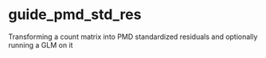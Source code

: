 # guide_pmd_std_res
Transforming a count matrix into PMD standardized residuals and optionally running a GLM on it
